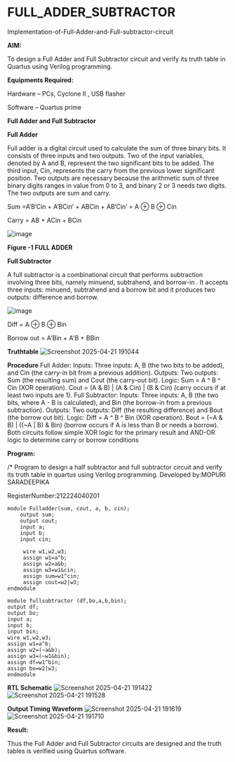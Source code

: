 # FULL_ADDER_SUBTRACTOR

Implementation-of-Full-Adder-and-Full-subtractor-circuit

**AIM:**

To design a Full Adder and Full Subtractor circuit and verify its truth table in Quartus using Verilog programming.

**Equipments Required:**

Hardware – PCs, Cyclone II , USB flasher

Software – Quartus prime

**Full Adder and Full Subtractor**

**Full Adder**

Full adder is a digital circuit used to calculate the sum of three binary bits. It consists of three inputs and two outputs. Two of the input variables, denoted by A and B, represent the two significant bits to be added. The third input, Cin, represents the carry from the previous lower significant position. Two outputs are necessary because the arithmetic sum of three binary digits ranges in value from 0 to 3, and binary 2 or 3 needs two digits. The two outputs are sum and carry.

Sum =A’B’Cin + A’BCin’ + ABCin + AB’Cin’ = A ⊕ B ⊕ Cin 

Carry = AB + ACin + BCin

![image](https://github.com/naavaneetha/FULL_ADDER_SUBTRACTOR/assets/154305477/0f30ba51-5ffb-4198-845f-18e054f675e7)

**Figure -1 FULL ADDER**

**Full Subtractor**

A full subtractor is a combinational circuit that performs subtraction involving three bits, namely minuend, subtrahend, and borrow-in . It accepts three inputs: minuend, subtrahend and a borrow bit and it produces two outputs: difference and borrow.

![image](https://github.com/naavaneetha/FULL_ADDER_SUBTRACTOR/assets/154305477/02b24f51-ab51-4304-9ad6-7b81ffc1ead5)

Diff = A ⊕ B ⊕ Bin 

Borrow out = A'Bin + A'B + BBin

**Truthtable**
![Screenshot 2025-04-21 191044](https://github.com/user-attachments/assets/202f354a-4866-426b-a11a-6b7515214c1e)


**Procedure**
 Full Adder: Inputs: Three inputs: A, B (the two bits to be added), and Cin (the carry-in bit from a previous addition). Outputs: Two outputs: Sum (the resulting sum) and Cout (the carry-out bit). Logic: Sum = A ^ B ^ Cin (XOR operation). Cout = (A & B) | (A & Cin) | (B & Cin) (carry occurs if at least two inputs are 1). Full Subtractor: Inputs: Three inputs: A, B (the two bits, where A - B is calculated), and Bin (the borrow-in from a previous subtraction). Outputs: Two outputs: Diff (the resulting difference) and Bout (the borrow out bit). Logic: Diff = A ^ B ^ Bin (XOR operation). Bout = (~A & B) | ((~A | B) & Bin) (borrow occurs if A is less than B or needs a borrow). Both circuits follow simple XOR logic for the primary result and AND-OR logic to determine carry or borrow conditions

**Program:**

/* Program to design a half subtractor and full subtractor circuit and verify its truth table in quartus using Verilog programming. 
Developed by:MOPURI SARADEEPIKA

RegisterNumber:212224040201

```
module Fulladder(sum, cout, a, b, cin);
    output sum;
    output cout;
    input a;
    input b;
    input cin;

	 wire w1,w2,w3;
	 assign w1=a^b;
	 assign w2=a&b;
	 assign w3=w1&cin;
	 assign sum=w1^cin;
	 assign cout=w2|w3;
endmodule
```

```
module fullsubtractor (df,bo,a,b,bin);
output df;
output bo;
input a;
input b;
input bin;
wire w1,w2,w3;
assign w1=a^b;
assign w2=(~a&b);
assign w3=(~w1&bin);
assign df=w1^bin;
assign bo=w2|w3;
endmodule
```


**RTL Schematic**
![Screenshot 2025-04-21 191422](https://github.com/user-attachments/assets/02141417-5990-4b0c-bb1c-cb9052427908)
![Screenshot 2025-04-21 191528](https://github.com/user-attachments/assets/36c8607f-b4b8-495e-b801-4ba3e1a4e3be)



**Output Timing Waveform**
![Screenshot 2025-04-21 191619](https://github.com/user-attachments/assets/d0d2dfe4-049f-4a5b-a933-fbd8b558f9af)
![Screenshot 2025-04-21 191710](https://github.com/user-attachments/assets/e97dff7c-5324-4746-8ebc-a6f454e5ef45)



**Result:**

Thus the Full Adder and Full Subtractor circuits are designed and the truth tables is verified using Quartus software.



